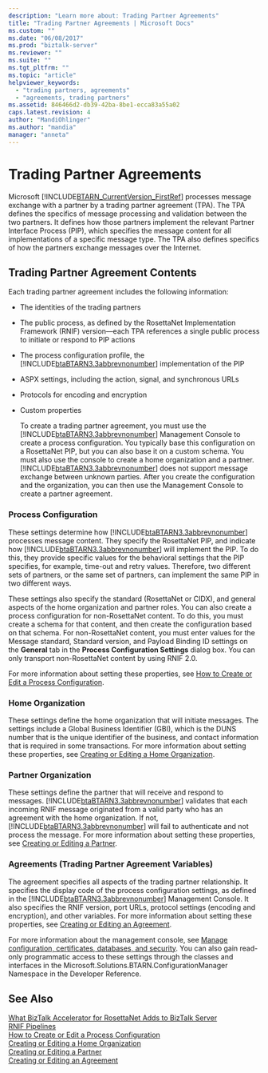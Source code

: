 ```yaml
---
description: "Learn more about: Trading Partner Agreements"
title: "Trading Partner Agreements | Microsoft Docs"
ms.custom: ""
ms.date: "06/08/2017"
ms.prod: "biztalk-server"
ms.reviewer: ""
ms.suite: ""
ms.tgt_pltfrm: ""
ms.topic: "article"
helpviewer_keywords: 
  - "trading partners, agreements"
  - "agreements, trading partners"
ms.assetid: 846466d2-db39-42ba-8be1-ecca83a55a02
caps.latest.revision: 4
author: "MandiOhlinger"
ms.author: "mandia"
manager: "anneta"
---
```

# Trading Partner Agreements
Microsoft [!INCLUDE[BTARN_CurrentVersion_FirstRef](../../includes/btarn-currentversion-firstref-md.md)] processes message exchange with a partner by a trading partner agreement (TPA). The TPA defines the specifics of message processing and validation between the two partners. It defines how those partners implement the relevant Partner Interface Process (PIP), which specifies the message content for all implementations of a specific message type. The TPA also defines specifics of how the partners exchange messages over the Internet.  
  
## Trading Partner Agreement Contents  
 Each trading partner agreement includes the following information:  
  
- The identities of the trading partners  
  
- The public process, as defined by the RosettaNet Implementation Framework (RNIF) version—each TPA references a single public process to initiate or respond to PIP actions  
  
- The process configuration profile, the [!INCLUDE[btaBTARN3.3abbrevnonumber](../../includes/btabtarn3-3abbrevnonumber-md.md)] implementation of the PIP  
  
- ASPX settings, including the action, signal, and synchronous URLs  
  
- Protocols for encoding and encryption  
  
- Custom properties  
  
  To create a trading partner agreement, you must use the [!INCLUDE[btaBTARN3.3abbrevnonumber](../../includes/btabtarn3-3abbrevnonumber-md.md)] Management Console to create a process configuration. You typically base this configuration on a RosettaNet PIP, but you can also base it on a custom schema. You must also use the console to create a home organization and a partner. [!INCLUDE[btaBTARN3.3abbrevnonumber](../../includes/btabtarn3-3abbrevnonumber-md.md)] does not support message exchange between unknown parties. After you create the configuration and the organization, you can then use the Management Console to create a partner agreement.  
  
### Process Configuration  
 These settings determine how [!INCLUDE[btaBTARN3.3abbrevnonumber](../../includes/btabtarn3-3abbrevnonumber-md.md)] processes message content. They specify the RosettaNet PIP, and indicate how [!INCLUDE[btaBTARN3.3abbrevnonumber](../../includes/btabtarn3-3abbrevnonumber-md.md)] will implement the PIP. To do this, they provide specific values for the behavioral settings that the PIP specifies, for example, time-out and retry values. Therefore, two different sets of partners, or the same set of partners, can implement the same PIP in two different ways.  
  
 These settings also specify the standard (RosettaNet or CIDX), and general aspects of the home organization and partner roles. You can also create a process configuration for non-RosettaNet content. To do this, you must create a schema for that content, and then create the configuration based on that schema. For non-RosettaNet content, you must enter values for the Message standard, Standard version, and Payload Binding ID settings on the **General** tab in the **Process Configuration Settings** dialog box. You can only transport non-RosettaNet content by using RNIF 2.0.  
  
 For more information about setting these properties, see [How to Create or Edit a Process Configuration](../../adapters-and-accelerators/accelerator-rosettanet/how-to-create-or-edit-a-process-configuration.md).  
  
### Home Organization  
 These settings define the home organization that will initiate messages. The settings include a Global Business Identifier (GBI), which is the DUNS number that is the unique identifier of the business, and contact information that is required in some transactions. For more information about setting these properties, see [Creating or Editing a Home Organization](../../adapters-and-accelerators/accelerator-rosettanet/creating-or-editing-a-home-organization.md).  
  
### Partner Organization  
 These settings define the partner that will receive and respond to messages. [!INCLUDE[btaBTARN3.3abbrevnonumber](../../includes/btabtarn3-3abbrevnonumber-md.md)] validates that each incoming RNIF message originated from a valid party who has an agreement with the home organization. If not, [!INCLUDE[btaBTARN3.3abbrevnonumber](../../includes/btabtarn3-3abbrevnonumber-md.md)] will fail to authenticate and not process the message. For more information about setting these properties, see [Creating or Editing a Partner](../../adapters-and-accelerators/accelerator-rosettanet/creating-or-editing-a-partner.md).  
  
### Agreements (Trading Partner Agreement Variables)  
 The agreement specifies all aspects of the trading partner relationship. It specifies the display code of the process configuration settings, as defined in the [!INCLUDE[btaBTARN3.3abbrevnonumber](../../includes/btabtarn3-3abbrevnonumber-md.md)] Management Console. It also specifies the RNIF version, port URLs, protocol settings (encoding and encryption), and other variables. For more information about setting these properties, see [Creating or Editing an Agreement](../../adapters-and-accelerators/accelerator-rosettanet/creating-or-editing-an-agreement.md).  
  
 For more information about the management console, see [Manage configuration, certificates, databases, and security](manage-configuration-certificates-databases-security.md). You can also gain read-only programmatic access to these settings through the classes and interfaces in the Microsoft.Solutions.BTARN.ConfigurationManager Namespace in the Developer Reference.  
  
## See Also  
 [What BizTalk Accelerator for RosettaNet Adds to BizTalk Server](../../adapters-and-accelerators/accelerator-rosettanet/what-biztalk-accelerator-for-rosettanet-adds-to-biztalk-server.md)   
 [RNIF Pipelines](../../adapters-and-accelerators/accelerator-rosettanet/rnif-pipelines.md)   
 [How to Create or Edit a Process Configuration](../../adapters-and-accelerators/accelerator-rosettanet/how-to-create-or-edit-a-process-configuration.md)   
 [Creating or Editing a Home Organization](../../adapters-and-accelerators/accelerator-rosettanet/creating-or-editing-a-home-organization.md)   
 [Creating or Editing a Partner](../../adapters-and-accelerators/accelerator-rosettanet/creating-or-editing-a-partner.md)   
 [Creating or Editing an Agreement](../../adapters-and-accelerators/accelerator-rosettanet/creating-or-editing-an-agreement.md)
